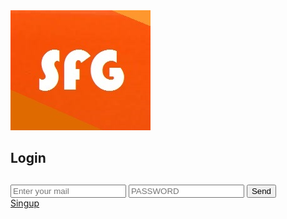 <html>
<head>
<meta charset="UTF-8">
<meta lang="es">
<link href="https://fonts.googleapis.com/css?family=Roboto&display=swap" rel="stylesheet">
<link rel=" shorcut icon " type=" image/x-icon " href="sfglogo.ico">
<img src="sfglog.jpg" alt="IMGEN SFG" title="IMAGEN SFG"/>
<link rel="stylesheet" href="css/RI.css">
     <nav class="d34">
<h1>Login<h1> 
<head>
</nav>
<body>
<div class="t78">
 <form action="INICIARSECION.php" methotd="post">
     
 <input type="text" name="email" placeholder="Enter your mail" maxlength="50">
 <input type="Password" name="Password" placeholder="PASSWORD" maxlength="20"  >
 <input type="submit" value="Send">
</div>
<nav class="t79">
<span><a href="https://adraw406.github.io/Register/">Singup</a></span>
</nav>
  </body>
 </html>
 
